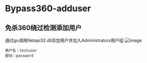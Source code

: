 # Bypass360-adduser
## 免杀360绕过检测添加用户
通过go调用Netapi32.dll添加用户并加入Administrators用户组
![image](https://user-images.githubusercontent.com/25296095/231069964-30f53c15-c6c1-465c-a515-c68d73be2018.png)


```
用户名：testuser
密码：password
```
